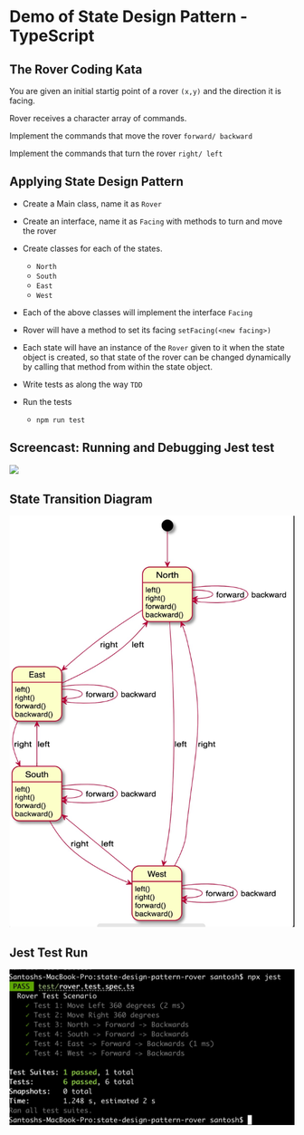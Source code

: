 # Demo of State Design Pattern - TypeScript

## The Rover Coding Kata

You are given an initial startig point of a rover `(x,y)` and the direction it is facing.

Rover receives a character array of commands.

Implement the commands that move the rover `forward/ backward`

Implement the commands that turn the rover `right/ left`

## Applying State Design Pattern

- Create a Main class, name it as `Rover`
- Create an interface, name it as `Facing` with methods to turn and move the rover
- Create classes for each of the states.
  - `North`
  - `South`
  - `East`
  - `West`
- Each of the above classes will implement the interface `Facing`

- Rover will have a method to set its facing `setFacing(<new facing>)`

- Each state will have an instance of the `Rover` given to it when the state object is created, so that state of the rover can be changed dynamically by calling that method from within the state object.

- Write tests as along the way `TDD`

- Run the tests

  - `npm run test`

## Screencast: Running and Debugging Jest test

![](./doc/run-debug-jest-tests.gif)

## State Transition Diagram

![](./doc/rover-states-diagram.jpg)

## Jest Test Run

![](./doc/jest-test-run.jpg)
